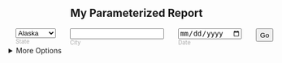 <form action="/dashboards/1" method="get">
<h2><center>My Parameterized Report</center></h2>
<div style="display:flex">
  <div style="margin:0 1em">
    <select type="text" id="myform-state" name="State">
      <option value="AK">Alaska</option>
      <option value="FL">Florida</option>
      <option value="NY">New York</option>
    </select>
    <br /><label for="myform-state" style="color:#AAA;font-size:0.8em"> State</label><br />
  </div>
  <div style="margin:0 1em">
    <input type="text" id="myform-city" name="City" /><br />
    <label for="myform-city" style="color:#AAA;font-size:0.8em">City</label>
  </div>
  <div style="margin:0 1em">
    <input type="date" id="myform-date" name="Date" /><br />
    <label for="myform-date" style="color:#AAA;font-size:0.8em">Date</label>
  </div>
  <div style="margin:0 1em">
   <input type="submit" value="Go" name="" style="height:2em" />
  </div>
</div>
<details>
  <summary>More Options</summary>
  <table>

  <tr><td><label for="myform-opt0">Datetime: </label></td>
  <td><input type="datetime-local" id="myform-opt0" name="My_Datetime" /></td></tr>
  <tr><td><label for="myform-opt1">Month: </label></td>
  <td><input type="month" id="myform-opt1" name="My_Month" /></td></tr>
  <tr><td><label for="myform-opt2">Number: </label></td>
  <td><input type="number" id="myform-opt2" name="My_Number" min="1" step="1" max="10" /></td></tr>
  <tr><td><label for="myform-opt3">Range: </label></td>
  <td><input type="range" id="myform-opt3" name="My_Range" /></td></tr>
  <tr><td><label for="myform-opt4">Email: </label></td>
  <td><input type="email" id="myform-opt4" name="My_Email" /></td></tr>
  <tr><td><b>Pick one:</b></td>
  <td>
  <input type="radio" id="myform-mode-day" name="Mode" value="d" checked="checked" />
  <label for="myform-mode-day" >Day</label> &nbsp;
  <input type="radio" id="myform-mode-week" name="Mode" value="w" />
  <label for="myform-mode-week">Week</label> &nbsp;
  <input type="radio" id="myform-mode-month" name="Mode" value="m" />
  <label for="myform-mode-month">Month</label>
  </td></tr>
  <tr><td><b>Pick any:</b></td>
  <td>
  <input type="checkbox" id="myform-check-a" name="Checks" value="web" checked="checked" />
  <label for="myform-check-a" >Web</label> &nbsp;
  <input type="checkbox" id="myform-check-b" name="Checks" value="android" checked="checked"  />
  <label for="myform-check-week">Android</label> &nbsp;
  <input type="checkbox" id="myform-check-c" name="Checks" value="ios" checked="checked"  />
  <label for="myform-check-c">iOS</label>
  </td></tr>
</details>
</form>

